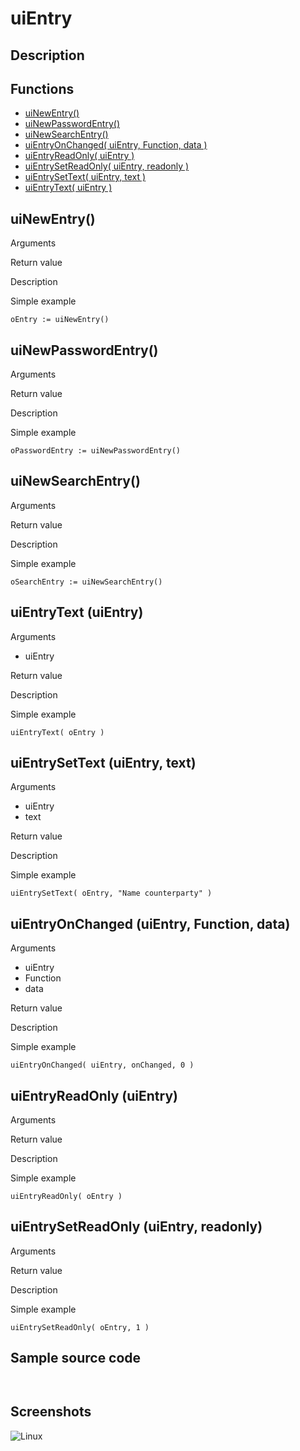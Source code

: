 # **uiEntry**

## Description

## Functions
- [uiNewEntry()](#uinewentry)
- [uiNewPasswordEntry()](#uinewpasswordentry)
- [uiNewSearchEntry()](#uinewsearchentry)
- [uiEntryOnChanged( uiEntry, Function, data )](#uientryonchanged-uientry-function-data)
- [uiEntryReadOnly( uiEntry )](#uientryreadonly-uientry)
- [uiEntrySetReadOnly( uiEntry, readonly )](#uientrysetreadonly-uientry-readonly)
- [uiEntrySetText( uiEntry, text )](#uientrysettext-uientry-text)
- [uiEntryText( uiEntry )](#uientrytext-uientry)

## uiNewEntry()
Arguments

Return value

Description

Simple example
```
oEntry := uiNewEntry()
```
## uiNewPasswordEntry()
Arguments

Return value

Description

Simple example
```
oPasswordEntry := uiNewPasswordEntry()
```
## uiNewSearchEntry()
Arguments

Return value

Description

Simple example
```
oSearchEntry := uiNewSearchEntry()
```
## uiEntryText (uiEntry)
Arguments
- uiEntry

Return value

Description

Simple example
```
uiEntryText( oEntry )
```
## uiEntrySetText (uiEntry, text)
Arguments
- uiEntry
- text

Return value

Description

Simple example
```
uiEntrySetText( oEntry, "Name counterparty" )
```
## uiEntryOnChanged (uiEntry, Function, data)
Arguments
- uiEntry
- Function
- data

Return value

Description

Simple example
```
uiEntryOnChanged( uiEntry, onChanged, 0 )
```
## uiEntryReadOnly (uiEntry)
Arguments

Return value

Description

Simple example
```
uiEntryReadOnly( oEntry )
```
## uiEntrySetReadOnly (uiEntry, readonly)
Arguments

Return value

Description

Simple example
```
uiEntrySetReadOnly( oEntry, 1 )
```

## Sample source code
```


```

## Screenshots
![Linux](../tutorial/uiEntry_Linux.png "With family Linux Elementary desktop Pantheon, based on GNOME")
